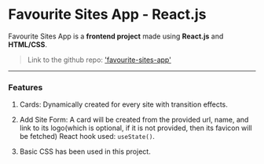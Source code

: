 # **Favourite Sites App - React.js**

Favourite Sites App is a **frontend project** made using **React.js** and **HTML/CSS**.
> Link to the github repo: ['favourite-sites-app'](https://github.com/soumyadip-cy/favourite-sites-app)

---

### Features

1. Cards: Dynamically created for every site with transition effects.

2. Add Site Form: A card will be created from the provided url, name, and link to its logo(which is optional, if it is not provided, then its favicon will be fetched)
React hook used: `useState()`.

3. Basic CSS has been used in this project.